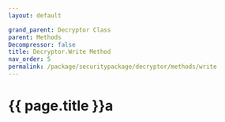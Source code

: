 ```yaml
---
layout: default

grand_parent: Decryptor Class
parent: Methods
Decompressor: false
title: Decryptor.Write Method
nav_order: 5
permalink: /package/securitypackage/decryptor/methods/write
---
```

# {{ page.title }}a